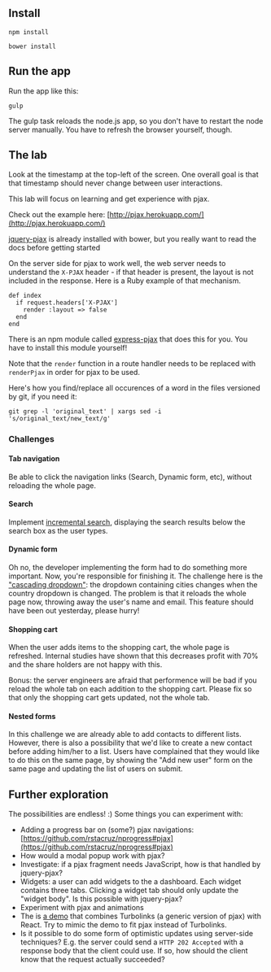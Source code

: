 ## Install

`npm install`

`bower install`

## Run the app

Run the app like this:

`gulp`

The gulp task reloads the node.js app, so you don't have to restart the node server manually. You have to refresh the browser yourself, though.

## The lab

Look at the timestamp at the top-left of the screen. One overall goal is that that timestamp should never change between user interactions.

This lab will focus on learning and get experience with pjax.

Check out the example here: [http://pjax.herokuapp.com/](http://pjax.herokuapp.com/)

[jquery-pjax](https://github.com/defunkt/jquery-pjax) is already installed with bower, but you really want to read the docs before getting started

On the server side for pjax to work well, the web server needs to understand the `X-PJAX` header - if that header is present, the layout is not included in the response. Here is a Ruby example of that mechanism.

    def index
      if request.headers['X-PJAX']
        render :layout => false
      end
    end

There is an npm module called [express-pjax](https://github.com/dakatsuka/express-pjax) that does this for you. You have to install this module yourself!

Note that the `render` function in a route handler needs to be replaced with `renderPjax` in order for pjax to be used.

Here's how you find/replace all occurences of a word in the files versioned by git, if you need it:

`git grep -l 'original_text' | xargs sed -i 's/original_text/new_text/g'`

### Challenges

#### Tab navigation

Be able to click the navigation links (Search, Dynamic form, etc), without reloading the whole page.

#### Search

Implement [incremental search](https://en.wikipedia.org/wiki/Incremental_search), displaying the search results below the search box as the user types.

#### Dynamic form

Oh no, the developer implementing the form had to do something more important. Now, you're responsible for finishing it. The challenge here is the ["cascading dropdown"](http://www.ajaxcontroltoolkit.com/CascadingDropDown/CascadingDropDown.aspx): the dropdown containing cities changes when the country dropdown is changed. The problem is that it reloads the whole page now, throwing away the user's name and email. This feature should have been out yesterday, please hurry!

#### Shopping cart

When the user adds items to the shopping cart, the whole page is refreshed. Internal studies have shown that this decreases profit with 70% and the share holders are not happy with this.

Bonus: the server engineers are afraid that performence will be bad if you reload the whole tab on each addition to the shopping cart. Please fix so that only the shopping cart gets updated, not the whole tab.

#### Nested forms

In this challenge we are already able to add contacts to different lists. However, there is also a possibility that we'd like to create a new contact before adding him/her to a list. Users have complained that they would like to do this on the same page, by showing the "Add new user" form on the same page and updating the list of users on submit.

## Further exploration

The possibilities are endless! :) Some things you can experiment with:

* Adding a progress bar on (some?) pjax navigations: [https://github.com/rstacruz/nprogress#pjax](https://github.com/rstacruz/nprogress#pjax)
* How would a modal popup work with pjax?
* Investigate: if a pjax fragment needs JavaScript, how is that handled by jquery-pjax?
* Widgets: a user can add widgets to the a dashboard. Each widget contains three tabs. Clicking a widget tab should only update the "widget body". Is this possible with jquery-pjax?
* Experiment with pjax and animations
* The is [a demo](https://turbo-react.herokuapp.com/) that combines Turbolinks (a generic version of pjax) with React. Try to mimic the demo to fit pjax instead of Turbolinks.
* Is it possible to do some form of optimistic updates using server-side techniques? E.g. the server could send a `HTTP 202 Accepted` with a response body that the client could use. If so, how should the client know that the request actually succeeded?